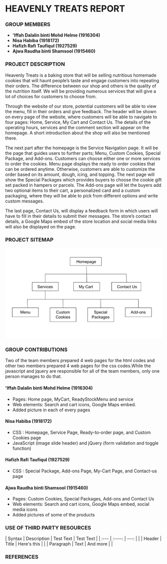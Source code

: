 # HEAVENLY TREATS REPORT

### GROUP MEMBERS
- **'Iffah Dalalin binti Mohd Helme (1916304)**
- **Nisa Habiba (1918172)**
- **Hafizh Rafi Taufiqul (1927529)**
- **Ajwa Raudha binti Shamsool (1915460)**

### PROJECT DESCRIPTION

Heavenly Treats is a baking store that will be selling nutritious homemade cookies that will haunt people’s taste and engage customers into repeating their orders. The difference between our shop and others is the quality of the nutrition itself. We will be providing numerous services that will give a lot of choices for customers to choose from.

Through the website of our store, potential customers will be able to view the menu, fill in their orders and give feedback. The header will be shown on every page of the website, where customers will be able to navigate to four pages: Home, Service, My Cart and Contact Us. The details of the operating hours, services and the comment section will appear on the homepage. A short introduction about the shop will also be mentioned there.

The next part after the homepage is the Service Navigation page. It will be the page that guides users to further parts; Menu, Custom Cookies, Special Package, and Add-ons. Customers can choose either one or more services to order the cookies. Menu page displays the ready to order cookies that can be ordered anytime. Otherwise, customers are able to customize the order based on its amount, dough, icing, and topping. The next page will show the Special Packages which provides buyers to choose the cookie gift set packed in hampers or parcels. The Add-ons page will let the buyers add two optional items to their cart, a personalized card and a custom packaging, where they will be able to pick from different options and write custom messages.

The last page, Contact Us, will display a feedback form in which users will have to fill in their details to submit their messages. The store’s contact details, a Google Maps embed of the store location and social media links will also be displayed on the page.

### PROJECT SITEMAP

![alt text](https://github.com/iffahdalalin/Group-project-Webtech-Group6-/blob/main/sitemap.png?raw=true)

### GROUP CONTRIBUTIONS

Two of the team members prepared 4 web pages for the html codes and other two members prepared 4 web pages for the css codes.While the javascript and jquery are responsible for all of the team members, only one person manages to do that.

#### **'Iffah Dalalin binti Mohd Helme (1916304)**
- Pages: Home page, MyCart, ReadyStockMenu and service 
- Web elements: Search and cart icons, Google Maps embed.
- Added picture in each of every pages 

#### **Nisa Habiba (1918172)**
- CSS : Homepage, Service Page, Ready-to-order page, and Custom Cookies page
- JavaScript (image slide header) and jQuery (form validation and toggle function)

#### **Hafizh Rafi Taufiqul (1927529)**
- CSS : Special Package, Add-ons Page, My-Cart Page, and Contact-us page

#### **Ajwa Raudha binti Shamsool (1915460)**
- Pages: Custom Cookies, Special Packages, Add-ons and Contact Us
- Web elements: Search and cart icons, Google Maps embed, social media icons
- Added pictures of some of the products

### USE OF THIRD PARTY RESOURCES

| Syntax      | Description | Test Text     | Test Text     |
| :---        |    :----:   |          ---: |               |
| Header      | Title       | Here's this   |               |
| Paragraph   | Text        | And more      |               |

### REFERENCES
